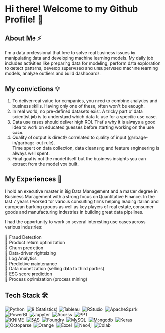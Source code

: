# Hi there! Welcome to my Github Profile! 👋

## About Me ⚡

I'm a data professional that love to solve real business issues by manipulating data and developing machine learning models. My daily job includes activities like preparing data for modeling, perform data exploration to detect patterns, develop supervised and unsupervised machine learning models, analyze outliers and build dashboards.

## My convictions 💡
1. To deliver real value for companies, you need to combine analytics and business skills. Having only one of these, often won't be enough.
2. In real world, no pre-defined datasets exist. A tricky part of data scientist job is to understand which data to use for a specific use case. 
3. Data use cases should deliver high ROI. That's why it is always a good idea to work on educated guesses before starting working on the use case.
4. Quality of output is directly correlated to quality of input (garbage-in/garbage-out rule).\
Time spent on data collection, data cleansing and feature engineering is always well spent.
4. Final goal is not the model itself but the business insights you can extract from the model you built. 

## My Experiences 🌱

I hold an executive master in Big Data Management and a master degree in Business Management with a strong focus on Quantitative Finance. In the last 7 years I worked for various consulting firms helping leading italian and european banking groups as well as key players of real estate, consumer goods and manufacturing industries in building great data pipelines. 

I had the opportunity to work on several interesting use cases across various industries:\
\
🎯 Fraud Detection\
🎯 Product return optimization\
🎯 Churn prediction\
🎯 Data-driven rightsizing\
🎯 Log Analytics\
🎯 Predictive maintenance\
🎯 Data monetization (selling data to third parties)\
🎯 ESG score prediction\
🎯 Process optimization (process mining)

## Tech Stack 🛠
![Python](https://img.shields.io/badge/-Python-05122A?style=flat&logo=python)&nbsp;
![R (Statistics)](https://img.shields.io/badge/-R-05122A?style=flat&logo=R&logoColor=276DC3)
![Tableau](https://img.shields.io/badge/-Tableau-05122A?style=flat&logo=tableau)&nbsp;
![RStudio](https://img.shields.io/badge/-RStudio-05122A?style=flat&logo=rstudio)&nbsp;
![ApacheSpark](https://img.shields.io/badge/-Spark-05122A?style=flat&logo=apachespark)&nbsp;\
![PowerBI](https://img.shields.io/badge/-PowerBI-05122A?style=flat&logo=powerbi)&nbsp;
![Jupyter](https://img.shields.io/badge/-Jupyter-05122A?style=flat&logo=jupyter)&nbsp;
![Access](https://img.shields.io/badge/-MS_Access-05122A?style=flat&logo=microsoftaccess)&nbsp;
![PPT](https://img.shields.io/badge/-MS_PowerPoint-05122A?style=flat&logo=microsoftpowerpoint)&nbsp;\
![KNIME](https://img.shields.io/badge/-Knime-05122A?style=flat&logo=KNIME)&nbsp;
![SAS](https://img.shields.io/badge/-Sas-05122A?style=flat&logo=SAS)&nbsp;
![Foundry](https://img.shields.io/badge/-Foundry-05122A?style=flat&logo=foundry)&nbsp;
![MySQL](https://img.shields.io/badge/-MySQL-05122A?style=flat&logo=mysql)&nbsp;
![Mongodb](https://img.shields.io/badge/-MongoDB-05122A?style=flat&logo=mongodb)&nbsp;
![Keras](https://img.shields.io/badge/-Keras-05122A?style=flat&logo=keras)&nbsp;\
![Octoparse](https://img.shields.io/badge/-Octoparse-05122A?style=flat&logo=orange)&nbsp;
![Orange](https://img.shields.io/badge/-Orange-05122A?style=flat&logo=octoparse)&nbsp;
![Excel](https://img.shields.io/badge/-MS_Excel-05122A?style=flat&logo=microsoftexcel)&nbsp;
![Neo4j](https://img.shields.io/badge/-Neo4j-05122A?style=flat&logo=neo4j)&nbsp;
![Colab](https://img.shields.io/badge/-Google_Colab-05122A?style=flat&logo=googlecolab)&nbsp;
